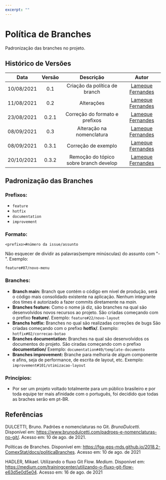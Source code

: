 ```yaml
---
excerpt: ""
---
```

# Política de Branches

Padronização das branches no projeto. 

## Histórico de Versões


| Data       | Versão | Descrição                                 | Autor             |
| :--------: | :----: | :----------:                              | :---------------: |
| 10/08/2021 |  0.1   | Criação da política de branch             | [Lameque Fernandes](https://github.com/LamequeFernandes)|
| 11/08/2021 |  0.2   |            Alterações                     | [Lameque Fernandes](https://github.com/LamequeFernandes)|
| 23/08/2021 |  0.2.1 |    Correção do formato e prefixos        | [Lameque Fernandes](https://github.com/LamequeFernandes)|
| 08/09/2021 |  0.3 |    Alteração na nomenclatura        | [Lameque Fernandes](https://github.com/LamequeFernandes)|
| 08/09/2021 |  0.3.1 |    Correção de exemplo        | [Lameque Fernandes](https://github.com/LamequeFernandes)|
| 20/10/2021 |  0.3.2 |    Remoção do tópico sobre branch develop        | [Lameque Fernandes](https://github.com/LamequeFernandes)|



## Padronização das Branches

### Prefixos:
- ```feature```
- ```hotfix```
- ```documentation```
- ```improvement```

### Formato:
```
<prefixo>#número da issue/assunto
```

Não esquecer de dividir as palavras(sempre minúsculas) do assunto com "-".
Exemplo: 
```
feature#87/novo-menu
```

### Branches:

- **Branch main:** Branch que contém o código em nível de produção, será o código mais consolidado existente na aplicação. Nenhum integrante dos times é autorizado a fazer commits diretamente na *main.*
- **Branches feature:** Como o nome já diz, são branches na qual são desenvolvidos novos recursos ao projeto. São criadas começando com o prefixo **feature/**.
Exemplo: ```feature#22/novo-layout```
- **Branchs hotfix:** Branches no qual são realizadas correções de bugs São criadas começando com o prefixo **hotfix/**.
Exemplo: ```hotfix#02/correcao-botao```
- **Branches documentation:** Branches na qual são desenvolvidos os documentos do projeto. São ciradas começando com o prefixo **documentation/**
Exemplo: ```documentation#49/template-documento```
- **Branches improvement:** Branche para melhoria de algum componente e afins, seja de performance, de escrita de layout, etc. Exemplo: ```improvement#101/otimizacao-layout```

### Princípios:
- Por ser um projeto voltado totalmente para um público brasileiro e por toda equipe ter mais afinidade com o português, foi decidido que todas as braches serão em pt-BR.

## Referências

DULCETTI, Bruno. Padrões e nomenclaturas no Git. *BrunoDulcetti*. Disponível em: <https://www.brunodulcetti.com/padroes-e-nomenclaturas-no-git/>. Acesso em: 10 de ago. de 2021.

Políticas de Branches. Disponível em: <https://fga-eps-mds.github.io/2018.2-ComexStat/docs/politicaBranches>. Acesso em: 10 de ago. de 2021

HADLER, Mikael. Utilizando o fluxo Git Flow. *Medium*. Disponível em: <https://medium.com/trainingcenter/utilizando-o-fluxo-git-flow-e63d5e0d5e04>. Acesso em: 16 de ago. de 2021